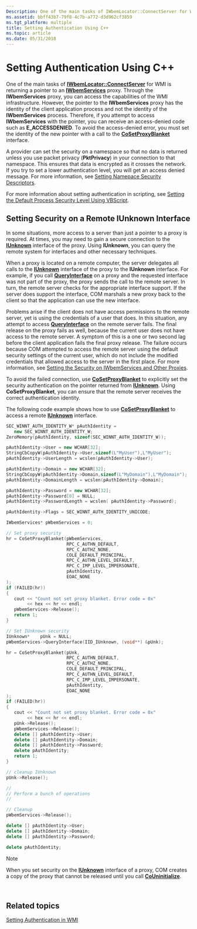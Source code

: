 ```yaml
---
Description: One of the main tasks of IWbemLocator::ConnectServer for WMI is returning a pointer to an IWbemServices proxy.
ms.assetid: bbff43b7-79f8-4c7b-a772-d3d962cf3859
ms.tgt_platform: multiple
title: Setting Authentication Using C++
ms.topic: article
ms.date: 05/31/2018
---
```


# Setting Authentication Using C++

One of the main tasks of [**IWbemLocator::ConnectServer**](/windows/desktop/api/Wbemcli/nf-wbemcli-iwbemlocator-connectserver) for WMI is returning a pointer to an [**IWbemServices**](/windows/desktop/api/WbemCli/nn-wbemcli-iwbemservices) proxy. Through the **IWbemServices** proxy, you can access the capabilities of the WMI infrastructure. However, the pointer to the **IWbemServices** proxy has the identity of the client application process and not the identity of the **IWbemServices** process. Therefore, if you attempt to access **IWbemServices** with the pointer, you can receive an access-denied code such as **E\_ACCESSDENIED**. To avoid the access-denied error, you must set the identity of the new pointer with a call to the [**CoSetProxyBlanket**](/windows/win32/api/combaseapi/nf-combaseapi-cosetproxyblanket) interface.

A provider can set the security on a namespace so that no data is returned unless you use packet privacy (**PktPrivacy**) in your connection to that namespace. This ensures that data is encrypted as it crosses the network. If you try to set a lower authentication level, you will get an access denied message. For more information, see [Setting Namepace Security Descriptors](setting-namespace-security-descriptors.md).

For more information about setting authentication in scripting, see [Setting the Default Process Security Level Using VBScript](setting-the-default-process-security-level-using-vbscript.md).

## Setting Security on a Remote IUnknown Interface

In some situations, more access to a server than just a pointer to a proxy is required. At times, you may need to gain a secure connection to the [**IUnknown**](/windows/win32/api/unknwn/nn-unknwn-iunknown) interface of the proxy. Using **IUnknown**, you can query the remote system for interfaces and other necessary techniques.

When a proxy is located on a remote computer, the server delegates all calls to the [**IUnknown**](/windows/win32/api/unknwn/nn-unknwn-iunknown) interface of the proxy to the **IUnknown** interface. For example, if you call [**QueryInterface**](/windows/win32/api/unknwn/nf-unknwn-iunknown-queryinterface(q)) on a proxy and the requested interface was not part of the proxy, the proxy sends the call to the remote server. In turn, the remote server checks for the appropriate interface support. If the server does support the interface, COM marshals a new proxy back to the client so that the application can use the new interface.

Problems arise if the client does not have access permissions to the remote server, yet is using the credentials of a user that does. In this situation, any attempt to access [**QueryInterface**](/windows/win32/api/unknwn/nf-unknwn-iunknown-queryinterface(q)) on the remote server fails. The final release on the proxy fails as well, because the current user does not have access to the remote server. A symptom of this is a one or two second lag before the client application fails the final proxy release. The failure occurs because COM attempted to access the remote server using the default security settings of the current user, which do not include the modified credentials that allowed access to the server in the first place. For more information, see [Setting the Security on IWbemServices and Other Proxies](setting-the-security-on-iwbemservices-and-other-proxies.md).

To avoid the failed connection, use [**CoSetProxyBlanket**](/windows/win32/api/combaseapi/nf-combaseapi-cosetproxyblanket) to explicitly set the security authentication on the pointer returned from [**IUnknown**](/windows/win32/api/unknwn/nn-unknwn-iunknown). Using **CoSetProxyBlanket**, you can ensure that the remote server receives the correct authentication identity.

The following code example shows how to use [**CoSetProxyBlanket**](/windows/win32/api/combaseapi/nf-combaseapi-cosetproxyblanket) to access a remote [**IUnknown**](/windows/win32/api/unknwn/nn-unknwn-iunknown) interface.


```C++
SEC_WINNT_AUTH_IDENTITY_W* pAuthIdentity = 
   new SEC_WINNT_AUTH_IDENTITY_W;
ZeroMemory(pAuthIdentity, sizeof(SEC_WINNT_AUTH_IDENTITY_W));

pAuthIdentity->User = new WCHAR[32];
StringCbCopyW(pAuthIdentity->User,sizeof(L"MyUser"),L"MyUser");
pAuthIdentity->UserLength = wcslen(pAuthIdentity->User);

pAuthIdentity->Domain = new WCHAR[32];
StringCbCopyW(pAuthIdentity->Domain,sizeof(L"MyDomain"),L"MyDomain");
pAuthIdentity->DomainLength = wcslen(pAuthIdentity->Domain);

pAuthIdentity->Password = new WCHAR[32];
pAuthIdentity->Password[0] = NULL;
pAuthIdentity->PasswordLength = wcslen( pAuthIdentity->Password);

pAuthIdentity->Flags = SEC_WINNT_AUTH_IDENTITY_UNICODE;

IWbemServices* pWbemServices = 0;

// Set proxy security
hr = CoSetProxyBlanket(pWbemServices, 
                       RPC_C_AUTHN_DEFAULT, 
                       RPC_C_AUTHZ_NONE, 
                       COLE_DEFAULT_PRINCIPAL, 
                       RPC_C_AUTHN_LEVEL_DEFAULT, 
                       RPC_C_IMP_LEVEL_IMPERSONATE, 
                       pAuthIdentity, 
                       EOAC_NONE 
);
if (FAILED(hr))
{
   cout << "Count not set proxy blanket. Error code = 0x"
        << hex << hr << endl;
   pWbemServices->Release();
   return 1;
}

// Set IUnknown security
IUnknown*    pUnk = NULL;
pWbemServices->QueryInterface(IID_IUnknown, (void**) &pUnk);

hr = CoSetProxyBlanket(pUnk, 
                       RPC_C_AUTHN_DEFAULT, 
                       RPC_C_AUTHZ_NONE, 
                       COLE_DEFAULT_PRINCIPAL, 
                       RPC_C_AUTHN_LEVEL_DEFAULT, 
                       RPC_C_IMP_LEVEL_IMPERSONATE, 
                       pAuthIdentity, 
                       EOAC_NONE 
);
if (FAILED(hr))
{
   cout << "Count not set proxy blanket. Error code = 0x"
        << hex << hr << endl;
   pUnk->Release();
   pWbemServices->Release();
   delete [] pAuthIdentity->User;
   delete [] pAuthIdentity->Domain;
   delete [] pAuthIdentity->Password;
   delete pAuthIdentity;   
   return 1;
}

// cleanup IUnknown
pUnk->Release();

//
// Perform a bunch of operations
//

// Cleanup
pWbemServices->Release();

delete [] pAuthIdentity->User;
delete [] pAuthIdentity->Domain;
delete [] pAuthIdentity->Password;

delete pAuthIdentity;
```



> [!Note]  
> When you set security on the [**IUnknown**](/windows/win32/api/unknwn/nn-unknwn-iunknown) interface of a proxy, COM creates a copy of the proxy that cannot be released until you call [**CoUninitialize**](/windows/win32/api/combaseapi/nf-combaseapi-couninitialize).

 

## Related topics

<dl> <dt>

[Setting Authentication in WMI](setting-authentication-in-wmi.md)
</dt> </dl>

 

 